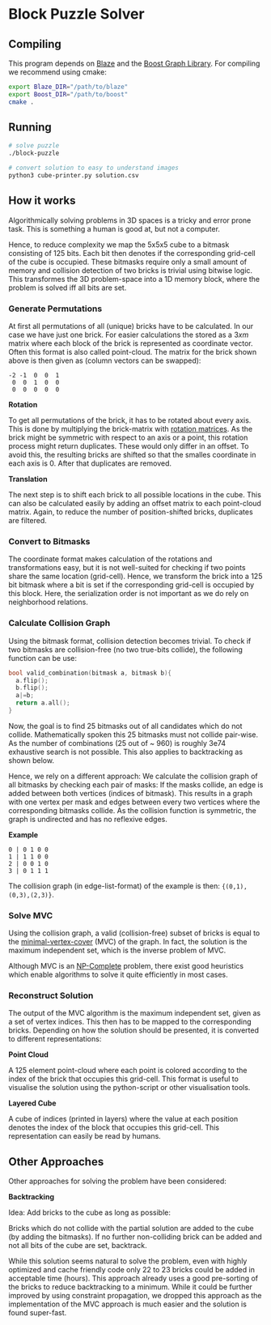 # Block Puzzle Solver

## Compiling

This program depends on [Blaze](https://bitbucket.org/blaze-lib/blaze) and the [Boost Graph Library](http://www.boost.org/doc/libs/1_65_1/libs/graph/doc/index.html). For compiling we recommend using cmake:

```bash
export Blaze_DIR="/path/to/blaze"
export Boost_DIR="/path/to/boost"
cmake .
```

## Running

```bash
# solve puzzle
./block-puzzle

# convert solution to easy to understand images
python3 cube-printer.py solution.csv
```

## How it works

Algorithmically solving problems in 3D spaces is a tricky and error prone task.
This is something a human is good at, but not a computer.

Hence, to reduce complexity we map the 5x5x5 cube to a bitmask consisting of 125 bits.
Each bit then denotes if the corresponding grid-cell of the cube is occupied.
These bitmasks require only a small amount of memory and collision detection of two bricks is trivial using bitwise logic.
This transformes the 3D problem-space into a 1D memory block, where the problem is solved iff all bits are set.

### Generate Permutations

At first all permutations of all (unique) bricks have to be calculated. In our case we have just one brick.
For easier calculations the stored as a $3 x m$ matrix where each block of the brick is represented as coordinate vector.
Often this format is also called point-cloud.
The matrix for the brick shown above is then given as (column vectors can be swapped):

```
-2 -1  0  0  1
 0  0  1  0  0
 0  0  0  0  0
```

**Rotation**

To get all permutations of the brick, it has to be rotated about every axis.
This is done by multiplying the brick-matrix with [rotation matrices](https://en.wikipedia.org/wiki/Rotation_matrix).
As the brick might be symmetric with respect to an axis or a point, this rotation process might return duplicates.
These would only differ in an offset. To avoid this, the resulting bricks are shifted so that the smalles coordinate
in each axis is 0. After that duplicates are removed.


**Translation**

The next step is to shift each brick to all possible locations in the cube. This can also be calculated easily
by adding an offset matrix to each point-cloud matrix. Again, to reduce the number of position-shifted bricks,
duplicates are filtered.

### Convert to Bitmasks

The coordinate format makes calculation of the rotations and transformations easy, but it is not well-suited for checking if two points share the same location (grid-cell). Hence, we transform the brick into a 125 bit bitmask where a bit is set if the corresponding grid-cell is occupied by this block. Here, the serialization order is not important as we do rely on neighborhood relations.

### Calculate Collision Graph

Using the bitmask format, collision detection becomes trivial. To check if two bitmasks are collision-free (no two true-bits collide), the following function can be use:

```cpp
bool valid_combination(bitmask a, bitmask b){
  a.flip();
  b.flip();
  a|=b;
  return a.all();
}
```

Now, the goal is to find 25 bitmasks out of all candidates which do not collide.
Mathematically spoken this 25 bitmasks must not collide pair-wise.
As the number of combinations (25 out of ~ 960) is roughly 3e74 exhaustive search is not possible.
This also applies to backtracking as shown below.

Hence, we rely on a different approach: We calculate the collision graph of all bitmasks by checking each pair of masks:
If the masks collide, an edge is added between both vertices (indices of bitmask).
This results in a graph with one vertex per mask and edges between every two vertices where the corresponding bitmasks collide.
As the collision function is symmetric, the graph is undirected and has no reflexive edges.

**Example**

```
0 | 0 1 0 0
1 | 1 1 0 0
2 | 0 0 1 0
3 | 0 1 1 1
```

The collision graph (in edge-list-format) of the example is then: `{(0,1),(0,3),(2,3)}`.

### Solve MVC

Using the collision graph, a valid (collision-free) subset of bricks is equal to
the [minimal-vertex-cover](https://en.wikipedia.org/wiki/Vertex_cover) (MVC) of the graph.
In fact, the solution is the maximum independent set, which is the inverse problem of MVC.

Although MVC is an [NP-Complete](https://en.wikipedia.org/wiki/NP-completeness) problem,
there exist good heuristics which enable algorithms to solve it quite efficiently in most cases.

### Reconstruct Solution

The output of the MVC algorithm is the maximum independent set, given as a set of vertex indices.
This then has to be mapped to the corresponding bricks.
Depending on how the solution should be presented, it is converted to different representations:

**Point Cloud**

A 125 element point-cloud where each point is colored according to the index of the brick that occupies this grid-cell.
This format is useful to visualise the solution using the python-script or other visualisation tools.

**Layered Cube**

A cube of indices (printed in layers) where the value at each position denotes the index of the block that occupies this grid-cell.
This representation can easily be read by humans.

## Other Approaches

Other approaches for solving the problem have been considered:

**Backtracking**

Idea: Add bricks to the cube as long as possible:

Bricks which do not collide with the partial solution are added to the cube (by adding the bitmasks).
If no further non-colliding brick can be added and not all bits of the cube are set, backtrack.

While this solution seems natural to solve the problem, even with highly optimized and cache friendly code only 22 to 23 bricks could be added in acceptable time (hours).
This approach already uses a good pre-sorting of the bricks to reduce backtracking to a minimum.
While it could be further improved by using constraint propagation, we dropped this approach as the implementation of the MVC approach is much easier and the solution is found super-fast.

